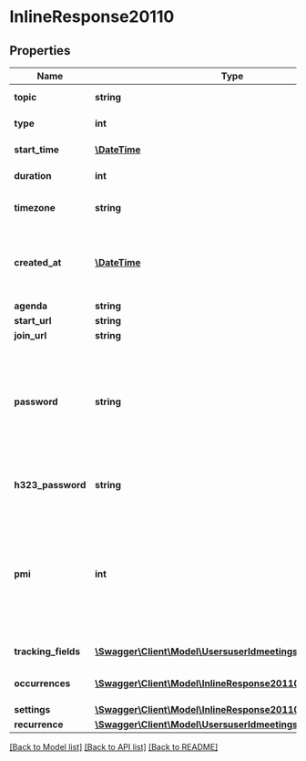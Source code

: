 # InlineResponse20110

## Properties
Name | Type | Description | Notes
------------ | ------------- | ------------- | -------------
**topic** | **string** | Meeting topic | [optional] 
**type** | **int** | Meeting Type | [optional] 
**start_time** | [**\DateTime**](\DateTime.md) | Meeting start time | [optional] 
**duration** | **int** | Meeting duration | [optional] 
**timezone** | **string** | Timezone to format start_time | [optional] 
**created_at** | [**\DateTime**](\DateTime.md) | The date and time at which this meeting was created. | [optional] 
**agenda** | **string** | Agenda | [optional] 
**start_url** | **string** | Start url | [optional] 
**join_url** | **string** | Join url | [optional] 
**password** | **string** | Meeting password. Password may only contain the following characters: &#x60;[a-z A-Z 0-9 @ - _ * !]&#x60; | [optional] 
**h323_password** | **string** | H.323/SIP room system password | [optional] 
**pmi** | **int** | Personal Meeting Id. Only used for scheduled meetings and recurring meetings with no fixed time. | [optional] 
**tracking_fields** | [**\Swagger\Client\Model\UsersuserIdmeetingsTrackingFields[]**](UsersuserIdmeetingsTrackingFields.md) | Tracking fields | [optional] 
**occurrences** | [**\Swagger\Client\Model\InlineResponse20110Occurrences[]**](InlineResponse20110Occurrences.md) | Array of occurrence objects. | [optional] 
**settings** | [**\Swagger\Client\Model\InlineResponse20110Settings**](InlineResponse20110Settings.md) |  | [optional] 
**recurrence** | [**\Swagger\Client\Model\UsersuserIdmeetingsRecurrence**](UsersuserIdmeetingsRecurrence.md) |  | [optional] 

[[Back to Model list]](../README.md#documentation-for-models) [[Back to API list]](../README.md#documentation-for-api-endpoints) [[Back to README]](../README.md)


